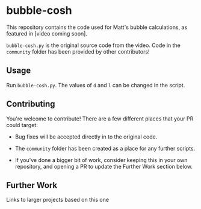 # bubble-cosh

This repository contains the code used for Matt's bubble calculations, as featured in [video coming soon].

`bubble-cosh.py` is the original source code from the video. Code in the `community` folder has been provided by other contributors!

## Usage

Run `bubble-cosh.py`. The values of `d` and `l` can be changed in the script.

## Contributing

You're welcome to contribute! There are a few different places that your PR could target:

- Bug fixes will be accepted directly in to the original code.

- The `community` folder has been created as a place for any further scripts.

- If you've done a bigger bit of work, consider keeping this in your own repository, and opening a PR to update the Further Work section below.

## Further Work

Links to larger projects based on this one
